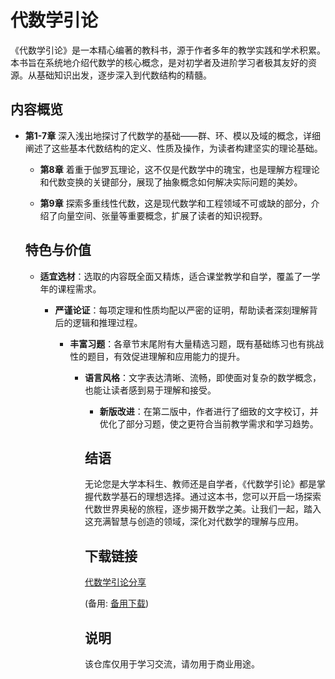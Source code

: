 # 代数学引论

《代数学引论》是一本精心编著的教科书，源于作者多年的教学实践和学术积累。本书旨在系统地介绍代数学的核心概念，是对初学者及进阶学习者极其友好的资源。从基础知识出发，逐步深入到代数结构的精髓。

## 内容概览

- **第1-7章** 深入浅出地探讨了代数学的基础——群、环、模以及域的概念，详细阐述了这些基本代数结构的定义、性质及操作，为读者构建坚实的理论基础。

  - **第8章** 着重于伽罗瓦理论，这不仅是代数学中的瑰宝，也是理解方程理论和代数变换的关键部分，展现了抽象概念如何解决实际问题的美妙。

  - **第9章** 探索多重线性代数，这是现代数学和工程领域不可或缺的部分，介绍了向量空间、张量等重要概念，扩展了读者的知识视野。

  ## 特色与价值

  - **适宜选材**：选取的内容既全面又精炼，适合课堂教学和自学，覆盖了一学年的课程需求。

    - **严谨论证**：每项定理和性质均配以严密的证明，帮助读者深刻理解背后的逻辑和推理过程。

      - **丰富习题**：各章节末尾附有大量精选习题，既有基础练习也有挑战性的题目，有效促进理解和应用能力的提升。

        - **语言风格**：文字表达清晰、流畅，即使面对复杂的数学概念，也能让读者感到易于理解和接受。

          - **新版改进**：在第二版中，作者进行了细致的文字校订，并优化了部分习题，使之更符合当前教学需求和学习趋势。

          ## 结语

          无论您是大学本科生、教师还是自学者，《代数学引论》都是掌握代数学基石的理想选择。通过这本书，您可以开启一场探索代数世界奥秘的旅程，逐步揭开数学之美。让我们一起，踏入这充满智慧与创造的领域，深化对代数学的理解与应用。

          ## 下载链接
          [代数学引论分享](https://pan.quark.cn/s/bdbbb7b48e25) 

          (备用: [备用下载](https://pan.baidu.com/s/18Gh-GbopNRi3ainCWrE62Q?pwd=1234))

          ## 说明

          该仓库仅用于学习交流，请勿用于商业用途。
